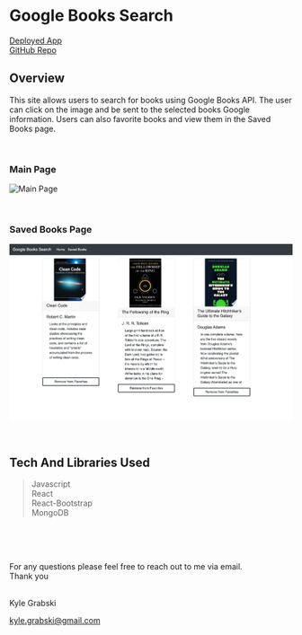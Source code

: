 # Google Books Search

[Deployed App](https://react-google-books-search-api.herokuapp.com/)  
[GitHub Repo](https://github.com/kylegrabski/google-books-search)  


## Overview  
This site allows users to search for books using Google Books API. The user can click on the image and be sent to the selected books Google information. Users can also favorite books and view them in the Saved Books page.  

<br>  

### Main Page
![Main Page](client/public/assets/images/screenshot.png)  

<br> 

### Saved Books Page
![Saved Books](client/public/assets/images/favorites.png)

<br>  


## Tech And Libraries Used  

>Javascript  
React  
React-Bootstrap  
MongoDB  


<br>  
<br>  
<br>  


For any questions please feel free to reach out to me via email.  
Thank you  

<br>  
Kyle Grabski  

kyle.grabski@gmail.com
